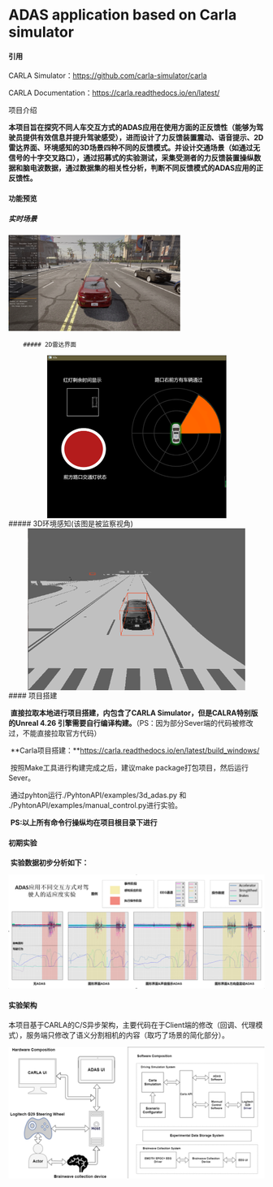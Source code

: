 
# ADAS application based on Carla simulator

#### 引用

CARLA Simulator：https://github.com/carla-simulator/carla

CARLA Documentation：https://carla.readthedocs.io/en/latest/

项目介绍

**本项目旨在探究不同人车交互方式的ADAS应用在使用方面的正反馈性（能够为驾驶员提供有效信息并提升驾驶感受），进而设计了力反馈装置震动、语音提示、2D雷达界面、环境感知的3D场景四种不同的反馈模式。并设计交通场景（如通过无信号的十字交叉路口），通过招募式的实验测试，采集受测者的力反馈装置操纵数据和脑电波数据，通过数据集的相关性分析，判断不同反馈模式的ADAS应用的正反馈性。**

#### 功能预览

##### 实时场景

<img src="Src\场景.png" alt="场景" style="zoom: 33%;" />

		##### 2D雷达界面
<div align=center>
<img src="Src\2D.png" alt="2D" align="center" style="zoom: 50%;" />
</div>
##### 3D环境感知(该图是被监察视角)
<div align=center>
<img src="Src\3DUI.png" alt="3DUI" align="center" style="zoom: 67%;" />
</div>
#### 项目搭建

​		**直接拉取本地进行项目搭建，内包含了CARLA Simulator，但是CALRA特别版的Unreal 4.26 引擎需要自行编译构建。**（PS：因为部分Sever端的代码被修改过，不能直接拉取官方代码）

​		**Carla项目搭建：**https://carla.readthedocs.io/en/latest/build_windows/

​		按照Make工具进行构建完成之后，建议make package打包项目，然后运行Sever。

​		通过pyhton运行./PyhtonAPI/examples/3d_adas.py 和 ./PyhtonAPI/examples/manual_control.py进行实验。

​		**PS:以上所有命令行操纵均在项目根目录下进行**

#### 初期实验

​		**实验数据初步分析如下：**

<img src="Src\ADASEEG.png" alt="ADAS" style="zoom: 67%;" />

#### 实验架构

本项目基于CARLA的C/S异步架构，主要代码在于Client端的修改（回调、代理模式），服务端只修改了语义分割相机的内容（取巧了场景的简化部分）。

<img src="Src\系统架构.png" alt="系统" style="zoom: 67%;" />
